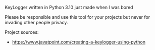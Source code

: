 KeyLogger written in Python 3.10 just made when I was bored

Please be responsible and use this tool for your projects but never for invading other people privacy.

Project sources:

- https://www.javatpoint.com/creating-a-keylogger-using-python
